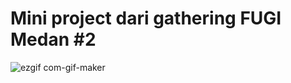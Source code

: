 # Mini project dari gathering FUGI Medan #2

![ezgif com-gif-maker](https://user-images.githubusercontent.com/58515206/212534075-29f5586f-b565-44db-8b33-4dc66192c04f.gif)
